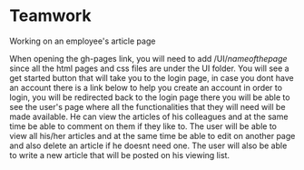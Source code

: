 # Teamwork
Working on an employee's article page

When opening the gh-pages link, you will need to add /UI/*nameofthepage* since all the html pages and css files are under the UI folder.
You will see a get started button that will take you to the login page, in case you dont have an account there is a link below to help you create an account in order to login, you will be redirected back to the login page there you will be able to see the user's page where all the functionalities that they will need will be made available.
He can view the articles of his colleagues and at the same time be able to comment on them if they like to.
The user will be able to view all his/her articles and at the same time be able to edit on another page and also delete an article if he doesnt need one.
The user will also be able to write a new article that will be posted on his viewing list.
